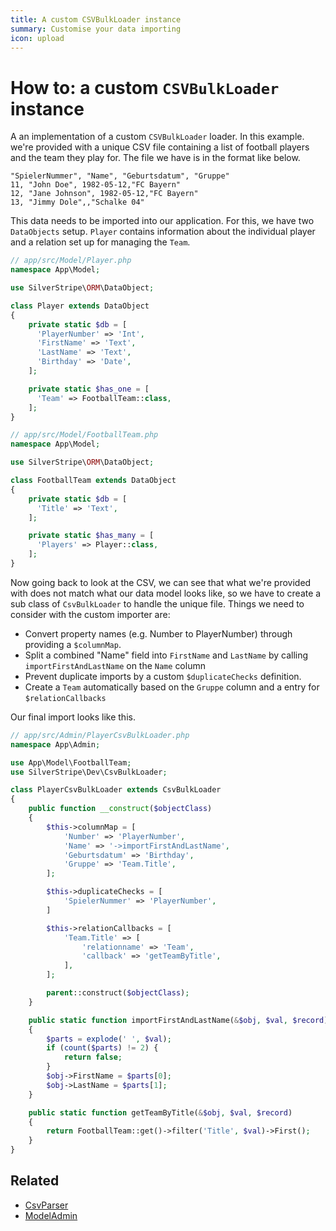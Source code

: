 ```yaml
---
title: A custom CSVBulkLoader instance
summary: Customise your data importing
icon: upload
---
```


# How to: a custom `CSVBulkLoader` instance

A an implementation of a custom `CSVBulkLoader` loader. In this example. we're provided with a unique CSV file
containing a list of football players and the team they play for. The file we have is in the format like below.

```text
"SpielerNummer", "Name", "Geburtsdatum", "Gruppe"
11, "John Doe", 1982-05-12,"FC Bayern"
12, "Jane Johnson", 1982-05-12,"FC Bayern"
13, "Jimmy Dole",,"Schalke 04"
```

This data needs to be imported into our application. For this, we have two `DataObjects` setup. `Player` contains
information about the individual player and a relation set up for managing the `Team`.

```php
// app/src/Model/Player.php
namespace App\Model;

use SilverStripe\ORM\DataObject;

class Player extends DataObject
{
    private static $db = [
      'PlayerNumber' => 'Int',
      'FirstName' => 'Text',
      'LastName' => 'Text',
      'Birthday' => 'Date',
    ];

    private static $has_one = [
      'Team' => FootballTeam::class,
    ];
}
```

```php
// app/src/Model/FootballTeam.php
namespace App\Model;

use SilverStripe\ORM\DataObject;

class FootballTeam extends DataObject
{
    private static $db = [
      'Title' => 'Text',
    ];

    private static $has_many = [
      'Players' => Player::class,
    ];
}
```

Now going back to look at the CSV, we can see that what we're provided with does not match what our data model looks
like, so we have to create a sub class of `CsvBulkLoader` to handle the unique file. Things we need to consider with
the custom importer are:

- Convert property names (e.g. Number to PlayerNumber) through providing a `$columnMap`.
- Split a combined "Name" field into `FirstName` and `LastName` by calling `importFirstAndLastName` on the `Name`
column
- Prevent duplicate imports by a custom `$duplicateChecks` definition.
- Create a `Team` automatically based on the `Gruppe` column and a entry for `$relationCallbacks`

Our final import looks like this.

```php
// app/src/Admin/PlayerCsvBulkLoader.php
namespace App\Admin;

use App\Model\FootballTeam;
use SilverStripe\Dev\CsvBulkLoader;

class PlayerCsvBulkLoader extends CsvBulkLoader
{
    public function __construct($objectClass)
    {
        $this->columnMap = [
            'Number' => 'PlayerNumber',
            'Name' => '->importFirstAndLastName',
            'Geburtsdatum' => 'Birthday',
            'Gruppe' => 'Team.Title',
        ];

        $this->duplicateChecks = [
            'SpielerNummer' => 'PlayerNumber',
        ]

        $this->relationCallbacks = [
            'Team.Title' => [
                'relationname' => 'Team',
                'callback' => 'getTeamByTitle',
            ],
        ];

        parent::construct($objectClass);
    }

    public static function importFirstAndLastName(&$obj, $val, $record)
    {
        $parts = explode(' ', $val);
        if (count($parts) != 2) {
            return false;
        }
        $obj->FirstName = $parts[0];
        $obj->LastName = $parts[1];
    }

    public static function getTeamByTitle(&$obj, $val, $record)
    {
        return FootballTeam::get()->filter('Title', $val)->First();
    }
}
```

## Related

- [CsvParser](api:SilverStripe\Dev\CsvParser)
- [ModelAdmin](api:SilverStripe\Admin\ModelAdmin)
